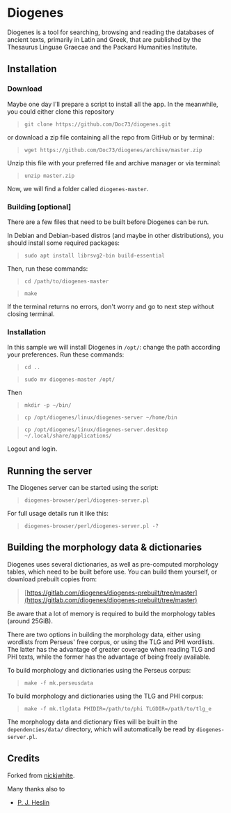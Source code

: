 # Diogenes

Diogenes is a tool for searching, browsing and reading the databases
of ancient texts, primarily in Latin and Greek, that are published by
the Thesaurus Linguae Graecae and the Packard Humanities Institute.


## Installation
### Download

Maybe one day I'll prepare a script to install all the app. In the 
meanwhile, you could either clone this repository

> `git clone https://github.com/Doc73/diogenes.git`

or download a zip file containing all the repo from GitHub or by terminal:

> `wget https://github.com/Doc73/diogenes/archive/master.zip`

Unzip this file with your preferred file and archive manager 
or via terminal:

> `unzip master.zip`

Now, we will find a folder called `diogenes-master`.


### Building [optional]

There are a few files that need to be built before Diogenes can be
run.

In Debian and Debian-based distros (and maybe in other distributions), 
you should install some required packages:

> `sudo apt install librsvg2-bin build-essential`

Then, run these commands:

> `cd /path/to/diogenes-master`

> `make`

If the terminal returns no errors, don't worry and go to next step 
without closing terminal.


### Installation

In this sample we will install Diogenes in `/opt/`: change the path 
according your preferences. Run these commands:

> `cd ..`

> `sudo mv diogenes-master /opt/`

Then 

> `mkdir -p ~/bin/`

> `cp /opt/diogenes/linux/diogenes-server ~/home/bin`

> `cp /opt/diogenes/linux/diogenes-server.desktop ~/.local/share/applications/`

Logout and login.


## Running the server

The Diogenes server can be started using the script:

> `diogenes-browser/perl/diogenes-server.pl`

For full usage details run it like this:

> `diogenes-browser/perl/diogenes-server.pl -?`


## Building the morphology data & dictionaries

Diogenes uses several dictionaries, as well as pre-computed
morphology tables, which need to be built before use. You can build
them yourself, or download prebuilt copies from:

> [https://gitlab.com/diogenes/diogenes-prebuilt/tree/master](https://gitlab.com/diogenes/diogenes-prebuilt/tree/master)

Be aware that a lot of memory is required to build the morphology
tables (around 25GiB).

There are two options in building the morphology data, either using
wordlists from Perseus' free corpus, or using the TLG and PHI
wordlists. The latter has the advantage of greater coverage when
reading TLG and PHI texts, while the former has the advantage of
being freely available.

To build morphology and dictionaries using the Perseus corpus:

>  `make -f mk.perseusdata`

To build morphology and dictionaries using the TLG and PHI corpus:

>  `make -f mk.tlgdata PHIDIR=/path/to/phi TLGDIR=/path/to/tlg_e`

The morphology data and dictionary files will be built in the
`dependencies/data/` directory, which will automatically be read
by `diogenes-server.pl`.


## Credits

Forked from [nickjwhite](https://github.com/nickjwhite/diogenes).

Many thanks also to

- [P. J. Heslin](http://community.dur.ac.uk/p.j.heslin/Software/Diogenes/)

